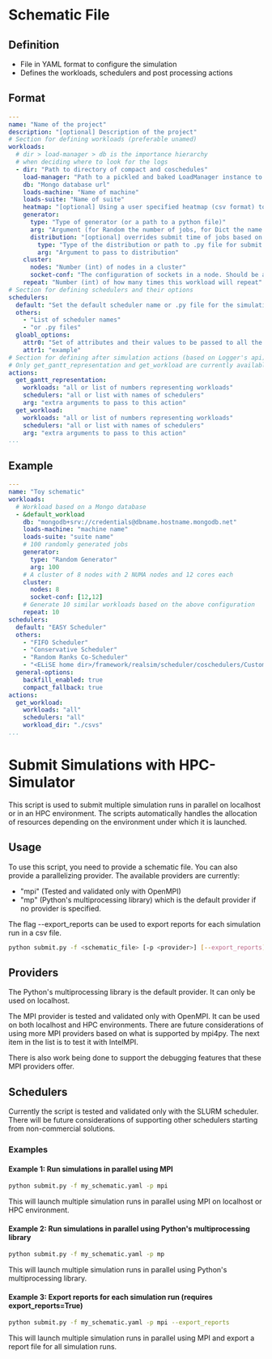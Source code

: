 Schematic File
=====================

## Definition

- File in YAML format to configure the simulation
- Defines the workloads, schedulers and post processing actions

## Format

```yaml
---
name: "Name of the project"
description: "[optional] Description of the project"
# Section for defining workloads (preferable unamed)
workloads:
  # dir > load-manager > db is the importance hierarchy
  # when deciding where to look for the logs
  - dir: "Path to directory of compact and coschedules"
    load-manager: "Path to a pickled and baked LoadManager instance to build jobs from"
    db: "Mongo database url"
    loads-machine: "Name of machine"
    loads-suite: "Name of suite"
    heatmap: "[optional] Using a user specified heatmap (csv format) to overload the heatmap produced by a `load-manager` or `db` instances"
    generator:
      type: "Type of generator (or a path to a python file)"
      arg: "Argument (for Random the number of jobs, for Dict the name and frequency of loads and for List the path to the file containing the list)"
      distribution: "[optional] overrides submit time of jobs based on a distribution"
        type: "Type of the distribution or path to .py file for submit times"
        arg: "Argument to pass to distribution"
    cluster:
      nodes: "Number (int) of nodes in a cluster"
      socket-conf: "The configuration of sockets in a node. Should be a list of ints"
    repeat: "Number (int) of how many times this workload will repeat"
# Section for defining schedulers and their options
schedulers:
  default: "Set the default scheduler name or .py file for the simulation"
  others:
    - "List of scheduler names"
    - "or .py files"
  gloabl_options:
    attr0: "Set of attributes and their values to be passed to all the schedulers"
    attr1: "example"
# Section for defining after simulation actions (based on Logger's api)
# Only get_gantt_representation and get_workload are currently available
actions:
  get_gantt_representation:
    workloads: "all or list of numbers representing workloads"
    schedulers: "all or list with names of schedulers"
    arg: "extra arguments to pass to this action"
  get_workload:
    workloads: "all or list of numbers representing workloads"
    schedulers: "all or list with names of schedulers"
    arg: "extra arguments to pass to this action"
...
```

## Example

```yaml
---
name: "Toy schematic"
workloads:
  # Workload based on a Mongo database
  - &default_workload
    db: "mongodb+srv://credentials@dbname.hostname.mongodb.net"
    loads-machine: "machine name"
    loads-suite: "suite name"
    # 100 randomly generated jobs
    generator:
      type: "Random Generator"
      arg: 100
    # A cluster of 8 nodes with 2 NUMA nodes and 12 cores each
    cluster:
      nodes: 8
      socket-conf: [12,12]
    # Generate 10 similar workloads based on the above configuration
    repeat: 10
schedulers:
  default: "EASY Scheduler"
  others:
    - "FIFO Scheduler"
    - "Conservative Scheduler"
    - "Random Ranks Co-Scheduler"
    - "<ELiSE home dir>/framework/realsim/scheduler/coschedulers/CustomCoScheduler.py"
  general-options:
    backfill_enabled: true
    compact_fallback: true
actions:
  get_workload:
    workloads: "all"
    schedulers: "all"
    workload_dir: "./csvs"
...

```

Submit Simulations with HPC-Simulator
=====================================

This script is used to submit multiple simulation runs in parallel on localhost or in an HPC environment.
The scripts automatically handles the allocation of resources depending on the environment under which it is launched.

## Usage

To use this script, you need to provide a schematic file. You can also provide a parallelizing provider. The available providers are currently:
- "mpi" (Tested and validated only with OpenMPI)
- "mp" (Python's multiprocessing library) which is the default provider if no provider is specified.

The flag --export_reports can be used to export reports for each simulation run in a csv file.

```bash
python submit.py -f <schematic_file> [-p <provider>] [--export_reports]
```

## Providers

The Python's multiprocessing library is the default provider. It can only be used on localhost.

The MPI provider is tested and validated only with OpenMPI. It can be used on both localhost and HPC environments.
There are future considerations of using more MPI providers based on what is supported by mpi4py. The next item in the list is to test it with IntelMPI.

There is also work being done to support the debugging features that these MPI providers offer.

## Schedulers

Currently the script is tested and validated only with the SLURM scheduler. There will be future considerations of supporting other schedulers starting from non-commercial solutions.

### Examples

#### Example 1: Run simulations in parallel using MPI

```bash
python submit.py -f my_schematic.yaml -p mpi
```

This will launch multiple simulation runs in parallel using MPI on localhost or HPC environment.

#### Example 2: Run simulations in parallel using Python's multiprocessing library

```bash
python submit.py -f my_schematic.yaml -p mp
```

This will launch multiple simulation runs in parallel using Python's multiprocessing library.

#### Example 3: Export reports for each simulation run (requires export_reports=True)

```bash
python submit.py -f my_schematic.yaml -p mpi --export_reports
```

This will launch multiple simulation runs in parallel using MPI and export a report file for all simulation runs.